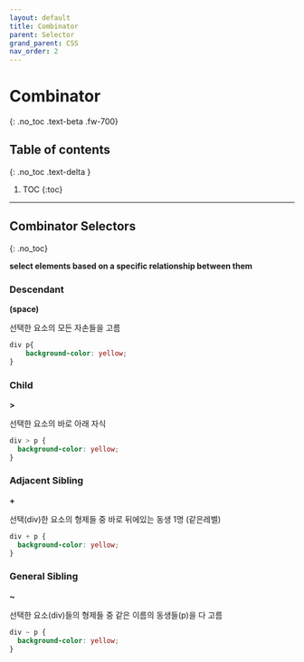 ```yaml
---
layout: default
title: Combinator
parent: Selector
grand_parent: CSS
nav_order: 2
---
```


# Combinator
{: .no_toc .text-beta .fw-700}

## Table of contents
{: .no_toc .text-delta }

1. TOC
{:toc}

---

## Combinator Selectors
{: .no_toc}

**select elements based on a specific relationship between them**

### Descendant 

**(space)**

선택한 요소의 모든 자손들을 고름

```css
div p{
    background-color: yellow;
}
```

### Child

**&#62;**

선택한 요소의 바로 아래 자식

```css
div > p {
  background-color: yellow;
}
```

### Adjacent Sibling

**+**

선택(div)한 요소의 형제들 중 바로 뒤에있는 동생 1명 (같은레벨)

```css
div + p {
  background-color: yellow;
}
```

### General Sibling 

**~**

선택한 요소(div)들의 형제들 중 같은 이름의 동생들(p)을 다 고름

```css
div ~ p {
  background-color: yellow;
}
```
